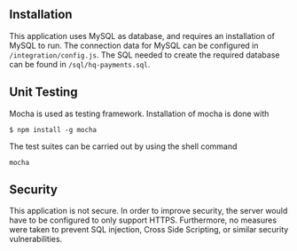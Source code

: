 ## Installation

This application uses MySQL as database, and requires an installation of MySQL to run.
The connection data for MySQL can be configured in `/integration/config.js`. The SQL needed to create the
required database can be found in `/sql/hq-payments.sql`.

## Unit Testing

Mocha is used as testing framework. Installation of mocha is done with

    $ npm install -g mocha

The test suites can be carried out by using the shell command

    mocha

## Security

This application is not secure. In order to improve security, the server would have to be configured to
only support HTTPS. Furthermore, no measures were taken to prevent SQL injection, Cross Side Scripting,
or similar security vulnerabilities.